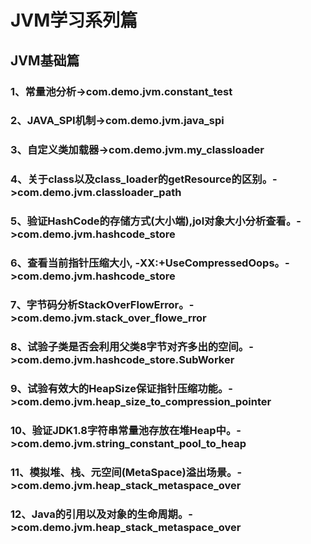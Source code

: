 # JVM学习系列篇

## JVM基础篇
### 1、常量池分析->com.demo.jvm.constant_test
### 2、JAVA_SPI机制->com.demo.jvm.java_spi
### 3、自定义类加载器->com.demo.jvm.my_classloader
### 4、关于class以及class_loader的getResource的区别。->com.demo.jvm.classloader_path
### 5、验证HashCode的存储方式(大小端),jol对象大小分析查看。->com.demo.jvm.hashcode_store
### 6、查看当前指针压缩大小, -XX:+UseCompressedOops。->com.demo.jvm.hashcode_store
### 7、字节码分析StackOverFlowError。->com.demo.jvm.stack_over_flowe_rror
### 8、试验子类是否会利用父类8字节对齐多出的空间。->com.demo.jvm.hashcode_store.SubWorker
### 9、试验有效大的HeapSize保证指针压缩功能。->com.demo.jvm.heap_size_to_compression_pointer
### 10、验证JDK1.8字符串常量池存放在堆Heap中。->com.demo.jvm.string_constant_pool_to_heap
### 11、模拟堆、栈、元空间(MetaSpace)溢出场景。->com.demo.jvm.heap_stack_metaspace_over
### 12、Java的引用以及对象的生命周期。->com.demo.jvm.heap_stack_metaspace_over














